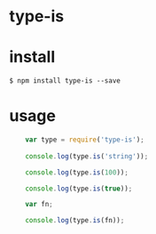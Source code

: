 type-is
=======

install
=======

`$ npm install type-is --save`

usage
=====

```js
    var type = require('type-is');
    
    console.log(type.is('string'));

    console.log(type.is(100));

    console.log(type.is(true));

    var fn;

    console.log(type.is(fn));
```
